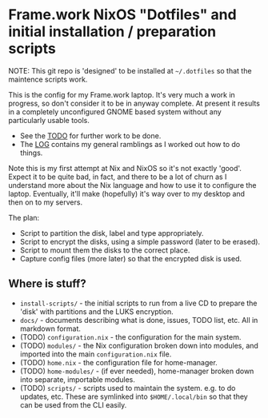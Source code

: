 # Frame.work NixOS "Dotfiles" and initial installation / preparation scripts

NOTE: This git repo is 'designed' to be installed at `~/.dotfiles` so that the maintence scripts work.

This is the config for my Frame.work laptop. It's very much a work in progress, so don't consider it to be in anyway complete.  At present it results in a completely unconfigured GNOME based system without any particularly usable tools.

 * See the [TODO](./docs/TODO.md) for further work to be done.
 * The [LOG](./docs/LOG.md) contains my general ramblings as I worked out how to do things.

Note this is my first attempt at Nix and NixOS so it's not exactly 'good'. Expect it to be quite bad, in fact, and there to be a lot of churn as I understand more about the Nix language and how to use it to configure the laptop.  Eventually, it'll make (hopefully) it's way over to my desktop and then on to my servers.

The plan:

 * Script to partition the disk, label and type appropriately.
 * Script to encrypt the disks, using a simple password (later to be erased).
 * Script to mount them the disks to the correct place.
 * Capture config files (more later) so that the encrypted disk is used.

## Where is stuff?

 * `install-scripts/` - the initial scripts to run from a live CD to prepare the 'disk' with partitions and the LUKS encryption.
 * `docs/` - documents describing what is done, issues, TODO list, etc.  All in markdown format.
 * (TODO) `configuration.nix` - the configuration for the main system.
 * (TODO) `modules/` - the Nix configuration broken down into modules, and imported into the main `configuration.nix` file.
 * (TODO) `home.nix` - the configuration file for home-manager.
 * (TODO) `home-modules/` - (if ever needed), home-manager broken down into separate, importable modules.
 * (TODO) `scripts/` - scripts used to maintain the system. e.g. to do updates, etc.  These are symlinked into `$HOME/.local/bin` so that they can be used from the CLI easily.
